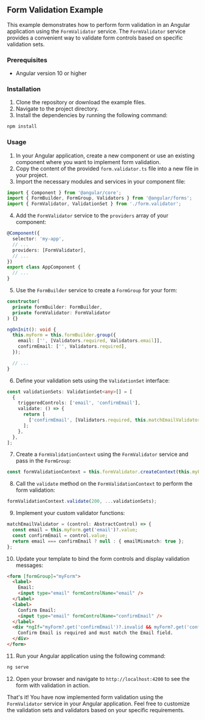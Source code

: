 ## Form Validation Example

This example demonstrates how to perform form validation in an Angular application using the `FormValidator` service. The `FormValidator` service provides a convenient way to validate form controls based on specific validation sets.

### Prerequisites

- Angular version 10 or higher

### Installation

1. Clone the repository or download the example files.
2. Navigate to the project directory.
3. Install the dependencies by running the following command:

```bash
npm install
```

### Usage

1. In your Angular application, create a new component or use an existing component where you want to implement form validation.
2. Copy the content of the provided `form.validator.ts` file into a new file in your project.
3. Import the necessary modules and services in your component file:

```typescript
import { Component } from '@angular/core';
import { FormBuilder, FormGroup, Validators } from '@angular/forms';
import { FormValidator, ValidationSet } from './form.validator';
```

4. Add the `FormValidator` service to the `providers` array of your component:

```typescript
@Component({
  selector: 'my-app',
  // ...
  providers: [FormValidator],
  // ...
})
export class AppComponent {
  // ...
}
```

5. Use the `FormBuilder` service to create a `FormGroup` for your form:

```typescript
constructor(
  private formBuilder: FormBuilder,
  private formValidator: FormValidator
) {}

ngOnInit(): void {
  this.myForm = this.formBuilder.group({
    email: ['', [Validators.required, Validators.email]],
    confirmEmail: ['', Validators.required],
  });

  // ...
}
```

6. Define your validation sets using the `ValidationSet` interface:

```typescript
const validationSets: ValidationSet<any>[] = [
  {
    triggeredControls: ['email', 'confirmEmail'],
    validate: () => {
      return [
        ['confirmEmail', [Validators.required, this.matchEmailValidator]],
      ];
    },
  },
];
```

7. Create a `FormValidationContext` using the `FormValidator` service and pass in the `FormGroup`:

```typescript
const formValidationContext = this.formValidator.createContext(this.myForm);
```

8. Call the `validate` method on the `FormValidationContext` to perform the form validation:

```typescript
formValidationContext.validate(200, ...validationSets);
```

9. Implement your custom validator functions:

```typescript
matchEmailValidator = (control: AbstractControl) => {
  const email = this.myForm.get('email')?.value;
  const confirmEmail = control.value;
  return email === confirmEmail ? null : { emailMismatch: true };
};
```

10. Update your template to bind the form controls and display validation messages:

```html
<form [formGroup]="myForm">
  <label>
    Email:
    <input type="email" formControlName="email" />
  </label>
  <label>
    Confirm Email:
    <input type="email" formControlName="confirmEmail" />
  </label>
  <div *ngIf="myForm?.get('confirmEmail')?.invalid && myForm?.get('confirmEmail')?.dirty">
    Confirm Email is required and must match the Email field.
  </div>
</form>
```

11. Run your Angular application using the following command:

```bash
ng serve
```

12. Open your browser and navigate to `http://localhost:4200` to see the form with validation in action.

That's it! You have now implemented form validation using the `FormValidator` service in your Angular application. Feel free to customize the validation sets and validators based on your specific requirements.
